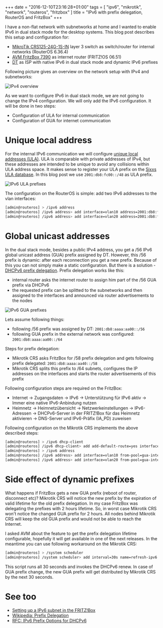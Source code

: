+++
date = "2016-12-10T23:16:28+01:00"
tags = [ "ipv6", "mikrotik", "network", "routeros", "fritzbox" ]
title = "IPv6 with prefix delegation, RouterOS and FritzBox"
+++

I have a non-flat network with subnetworks at home and I wanted to enable IPv6 in dual stack mode for the desktop systems.
This blog post describes this setup and configuration for:

- [MikroTik CRS125-24G-1S-IN] layer 3 switch as switch/router for internal networks (RouterOS 6.36.4)
- [AVM FritzBox 7390] as internet router (FRITZ!OS 06.51)
- [DT] as ISP with native IPv6 in dual stack mode and dynamic IPv6 prefixes

<!--more-->

Following picture gives an overview on the network setup with IPv4 and subnetworks:

![IPv4 overview](intro-ipv4-overview.png)

As we want to configure IPv6 in dual stack mode, we are not going to change the IPv4 configuration. We will only add the IPv6 configuration. It will be done in two steps:

- Configuration of ULA for internal communication
- Configuration of GUA for internet communication

# Unique local address

For the internal IPv6 communication we will configure [unique local addresses (ULA)]. ULA is comparable with private addresses of IPv4, but these addresses are intended to be unique to avoid any collisions within ULA address space. It makes sense to register your ULA prefix on the [Sixxs ULA database].
In this blog post we use `2001:db8:fc00::/48` as ULA prefix.

![IPv6 ULA prefixes](ipv6-ula.png)

The configuration on the RouterOS is simple: add two IPv6 addresses to the vlan interfaces:

```bash
[admin@routeros] > /ipv6 address
[admin@routeros] /ipv6 address> add interface=vlan10 address=2001:db8:fc00:10::/64 advertise=yes
[admin@routeros] /ipv6 address> add interface=vlan20 address=2001:db8:fc00:20::/64 advertise=yes
```

# Global unicast addresses

In the dual stack mode, besides a public IPv4 address, you get a /56 IPv6 global unicast address (GUA) prefix assigned by DT. However, this /56 prefix is dynamic: after each reconnection you get a new prefix.
Because of this you can not simply make a static configuration. But there is a solution - [DHCPv6 prefix delegation]. Prefix delegation works like this:

- internal router asks the internet router to assign him part of the /56 GUA prefix via DHCPv6
- the requested prefix can be splitted to the subnetworks and then assigned to the interfaces and announced via router advertisements to the nodes

![IPv6 GUA prefixes](ipv6-gua.png)

Lets assume following things:

- following /56 prefix was assigned by DT: `2001:db8:aaaa:aa00::/56`
- following GUA prefix in the external network was configured: `2001:db8:aaaa:aa00::/64`

Steps for prefix delegation:

- Mikrotik CRS asks FritzBox for /58 prefix delegation and gets following prefix delegated: `2001:db8:aaaa:aa40::/58`
- Mikrotik CRS splits this prefix to /64 subnets, configures the IP addresses on the interfaces and starts the router advertisements of this prefix

Following configuration steps are required on the FritzBox:

- Internet -> Zugangsdaten -> IPv6 -> Unterstützung für IPv6 aktiv -> Immer eine native IPv6-Anbindung nutzen
- Heimnetz -> Heimnetzübersicht -> Netzwerkeinstellungen -> IPv6-Adressen -> DHCPv6-Server in der FRITZ!Box für das Heimnetz aktivieren -> DNS-Server und IPv6-Präfix (IA_PD) zuweisen

Following configuration on the Mikrotik CRS implements the above described steps:

```bash
[admin@routeros] > /ipv6 dhcp-client
[admin@routeros] /ipv6 dhcp-client> add add-default-route=yes interface=vlan50 pool-name=gua-internet prefix-hint=::/58 request=prefix use-peer-dns=yes
[admin@routeros] > /ipv6 address
[admin@routeros] /ipv6 address> add interface=vlan10 from-pool=gua-internet advertise=yes
[admin@routeros] /ipv6 address> add interface=vlan20 from-pool=gua-internet advertise=yes
```

# Side effect of dynamic prefixes

What happens if FritzBox gets a new GUA prefix (reboot of router, disconnect etc)? Mikrotik CRS will notice the new prefix by the expiration of valid lifetime for the old prefix delegation. In my case FritzBox was delegating the prefixes with 2 hours lifetime. So, in worst case Mikrotik CRS won't notice the changed GUA prefix for 2 hours. All nodes behind Mikrotik CRS will keep the old GUA prefix and would not be able to reach the Internet.

I asked AVM about the feature to get the prefix delegation lifetime configurable, hopefully it will get available in one of the next releases. In the meantime you can use following workaround on the Mikrotik CRS:

```bash
[admin@routeros] > /system scheduler
[admin@routeros] /system scheduler> add interval=30s name=refresh-ipv6 on-event="/ipv6 dhcp-client renew [find interface=vlan50]" policy=read,write start-date=nov/28/2016 start-time=18:26:35
```

This script runs all 30 seconds and invokes the DHCPv6 renew. In case of GUA prefix change, the new GUA prefix will get distributed by Mikrotik CRS by the next 30 seconds.

# See too

- [Setting up a IPv6 subnet in the FRITZ!Box]
- [Wikipedia: Prefix Delegation][DHCPv6 prefix delegation]
- [RFC: IPv6 Prefix Options for DHCPv6]

[MikroTik CRS125-24G-1S-IN]: https://routerboard.com/CRS125-24G-1S-IN
[AVM FritzBox 7390]: https://avm.de/service/fritzbox/fritzbox-7390/uebersicht/
[DT]: https://www.telekom.de/
[Sixxs ULA database]: https://www.sixxs.net/tools/grh/ula/
[unique local addresses (ULA)]: https://tools.ietf.org/search/rfc4193
[DHCPv6 prefix delegation]: https://en.wikipedia.org/wiki/Prefix_delegation
[RFC: IPv6 Prefix Options for DHCPv6]: https://tools.ietf.org/html/rfc3633
[Setting up a IPv6 subnet in the FRITZ!Box]: https://en.avm.de/service/fritzbox/fritzbox-7490/knowledge-base/publication/show/1239_Setting-up-a-IPv6-subnet-in-the-FRITZ-Box/
